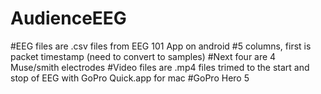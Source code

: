 # AudienceEEG
#EEG files are .csv files from EEG 101 App on android 
#5 columns, first is packet timestamp (need to convert to samples)
#Next four are 4 Muse/smith electrodes
#Video files are .mp4 files trimed to the start and stop of EEG with GoPro Quick.app for mac
#GoPro Hero 5

